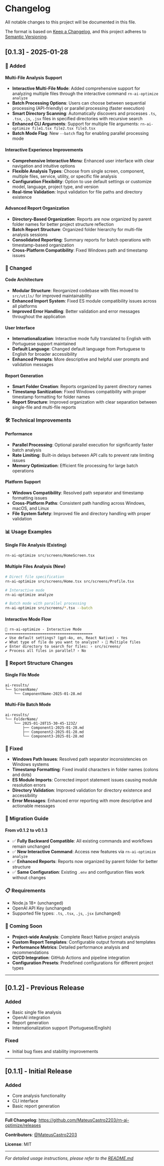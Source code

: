 # Changelog

All notable changes to this project will be documented in this file.

The format is based on [Keep a Changelog](https://keepachangelog.com/en/1.0.0/),
and this project adheres to [Semantic Versioning](https://semver.org/spec/v2.0.0.html).

## [0.1.3] - 2025-01-28

### 🚀 Added

#### Multi-File Analysis Support

- **Interactive Multi-File Mode**: Added comprehensive support for analyzing multiple files through the interactive command `rn-ai-optimize analyze`
- **Batch Processing Options**: Users can choose between sequential processing (API-friendly) or parallel processing (faster execution)
- **Smart Directory Scanning**: Automatically discovers and processes `.ts`, `.tsx`, `.js`, `.jsx` files in specified directories with recursive search
- **Enhanced CLI Arguments**: Support for multiple file arguments: `rn-ai-optimize file1.tsx file2.tsx file3.tsx`
- **Batch Mode Flag**: New `--batch` flag for enabling parallel processing mode

#### Interactive Experience Improvements

- **Comprehensive Interactive Menu**: Enhanced user interface with clear navigation and intuitive options
- **Flexible Analysis Types**: Choose from single screen, component, multiple files, service, utility, or specific file analysis
- **Configuration Flexibility**: Option to use default settings or customize model, language, project type, and version
- **Real-time Validation**: Input validation for file paths and directory existence

#### Advanced Report Organization

- **Directory-Based Organization**: Reports are now organized by parent folder names for better project structure reflection
- **Batch Report Structure**: Organized folder hierarchy for multi-file analysis sessions
- **Consolidated Reporting**: Summary reports for batch operations with timestamp-based organization
- **Cross-Platform Compatibility**: Fixed Windows path and timestamp issues

### 🔧 Changed

#### Code Architecture

- **Modular Structure**: Reorganized codebase with files moved to `src/utils/` for improved maintainability
- **Enhanced Import System**: Fixed ES module compatibility issues across all platforms
- **Improved Error Handling**: Better validation and error messages throughout the application

#### User Interface

- **Internationalization**: Interactive mode fully translated to English with Portuguese support maintained
- **Default Language**: Changed default language from Portuguese to English for broader accessibility
- **Enhanced Prompts**: More descriptive and helpful user prompts and validation messages

#### Report Generation

- **Smart Folder Creation**: Reports organized by parent directory names
- **Timestamp Sanitization**: Fixed Windows compatibility with proper timestamp formatting for folder names
- **Report Structure**: Improved organization with clear separation between single-file and multi-file reports

### 🛠️ Technical Improvements

#### Performance

- **Parallel Processing**: Optional parallel execution for significantly faster batch analysis
- **Rate Limiting**: Built-in delays between API calls to prevent rate limiting issues
- **Memory Optimization**: Efficient file processing for large batch operations

#### Platform Support

- **Windows Compatibility**: Resolved path separator and timestamp formatting issues
- **Cross-Platform Paths**: Consistent path handling across Windows, macOS, and Linux
- **File System Safety**: Improved file and directory handling with proper validation

### 📊 Usage Examples

#### Single File Analysis (Existing)

```bash
rn-ai-optimize src/screens/HomeScreen.tsx
```

#### Multiple Files Analysis (New)

```bash
# Direct file specification
rn-ai-optimize src/screens/Home.tsx src/screens/Profile.tsx

# Interactive mode
rn-ai-optimize analyze

# Batch mode with parallel processing
rn-ai-optimize src/screens/*.tsx --batch
```

#### Interactive Mode Flow

```
🤖 rn-ai-optimize - Interactive Mode
========================================
✔ Use default settings? (gpt-4o, en, React Native) › Yes
✔ What type of file do you want to analyze? › 📁 Multiple files
✔ Enter directory to search for files: › src/screens/
✔ Process all files in parallel? › No
```

### 📁 Report Structure Changes

#### Single File Mode

```
ai-results/
└── ScreenName/
    └── ComponentName-2025-01-28.md
```

#### Multi-File Batch Mode

```
ai-results/
└── FolderName/
    └── 2025-01-28T15-30-45-123Z/
        ├── Component1-2025-01-28.md
        ├── Component2-2025-01-28.md
        └── Component3-2025-01-28.md
```

### 🐛 Fixed

- **Windows Path Issues**: Resolved path separator inconsistencies on Windows systems
- **Timestamp Formatting**: Fixed invalid characters in folder names (colons and dots)
- **ES Module Imports**: Corrected import statement issues causing module resolution errors
- **Directory Validation**: Improved validation for directory existence and accessibility
- **Error Messages**: Enhanced error reporting with more descriptive and actionable messages

### 🔄 Migration Guide

#### From v0.1.2 to v0.1.3

- ✅ **Fully Backward Compatible**: All existing commands and workflows remain unchanged
- ✅ **New Interactive Command**: Access new features via `rn-ai-optimize analyze`
- ✅ **Enhanced Reports**: Reports now organized by parent folder for better structure
- ✅ **Same Configuration**: Existing `.env` and configuration files work without changes

### 📋 Requirements

- Node.js 18+ (unchanged)
- OpenAI API Key (unchanged)
- Supported file types: `.ts`, `.tsx`, `.js`, `.jsx` (unchanged)

### 🎯 Coming Soon

- **Project-wide Analysis**: Complete React Native project analysis
- **Custom Report Templates**: Configurable output formats and templates
- **Performance Metrics**: Detailed performance analysis and recommendations
- **CI/CD Integration**: GitHub Actions and pipeline integration
- **Configuration Presets**: Predefined configurations for different project types

---

## [0.1.2] - Previous Release

### Added

- Basic single file analysis
- OpenAI integration
- Report generation
- Internationalization support (Portuguese/English)

### Fixed

- Initial bug fixes and stability improvements

---

## [0.1.1] - Initial Release

### Added

- Core analysis functionality
- CLI interface
- Basic report generation

---

**Full Changelog**: https://github.com/MateusCastro2203/rn-ai-optimize/releases

**Contributors**: [@MateusCastro2203](https://github.com/MateusCastro2203)

**License**: MIT

---

_For detailed usage instructions, please refer to the [README.md](./README.md)_
